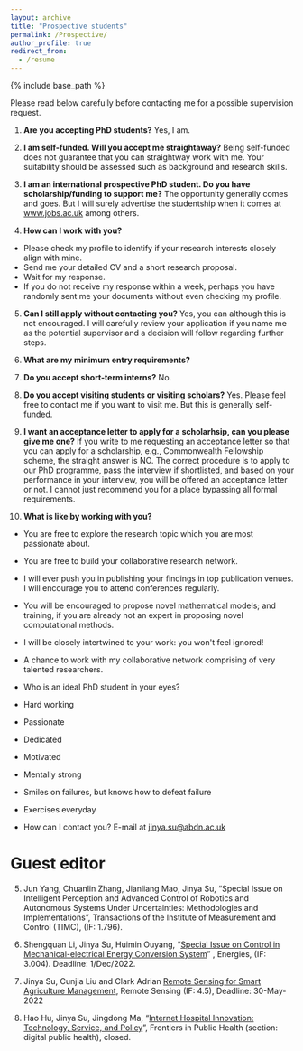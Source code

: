 ```yaml
---
layout: archive
title: "Prospective students"
permalink: /Prospective/
author_profile: true
redirect_from:
  - /resume
---
```


{% include base_path %}

Please read below carefully before contacting me for a possible supervision request. 


1.  **Are you accepting PhD students?**
Yes, I am. 

2. **I am self-funded. Will you accept me straightaway?**
Being self-funded does not guarantee that you can straightway work with me. Your suitability should be assessed such as background and research skills.  

3. **I am an international prospective PhD student. Do you have scholarship/funding to support me?**
The opportunity generally comes and goes. But I will surely advertise the studentship when it comes at www.jobs.ac.uk among others.

4. **How can I work with you?**
 * Please check my profile to identify if your research interests closely align with mine.
 * Send me your detailed CV and a short research proposal.
 * Wait for my response.
 * If you do not receive my response within a week, perhaps you have randomly sent me your documents without even checking my profile.

5. **Can I still apply without contacting you?**
Yes, you can although this is not encouraged. I will carefully review your application if you name me as the potential supervisor and a decision will follow regarding further steps.

6. **What are my minimum entry requirements?**

7. **Do you accept short-term interns?**
No. 

8. **Do you accept visiting students or visiting scholars?**
Yes. Please feel free to contact me if you want to visit me. But this is generally self-funded. 

9. **I want an acceptance letter to apply for a scholarhsip, can you please give me one?**
If you write to me requesting an acceptance letter so that you can apply for a scholarship, e.g., Commonwealth Fellowship scheme, the straight answer is NO. The correct procedure is to apply to our PhD programme, pass the interview if shortlisted, and based on your performance in your interview, you will be offered an acceptance letter or not. I cannot just recommend you for a place bypassing all formal requirements.

10. **What is like by working with you?**

 * You are free to explore the research topic which you are most passionate about.
 * You are free to build your collaborative research network.
 * I will ever push you in publishing your findings in top publication venues. I will encourage you to attend conferences regularly.
 * You will be encouraged to propose novel mathematical models; and training, if you are already not an expert in proposing novel computational methods.
 * I will be closely intertwined to your work: you won't feel ignored!
 * A chance to work with my collaborative network comprising of very talented researchers.


* Who is an ideal PhD student in your eyes?
 * Hard working
 * Passionate
 * Dedicated
 * Motivated
 * Mentally strong
 * Smiles on failures, but knows how to defeat failure
 * Exercises everyday


* How can I contact you?
E-mail at jinya.su@abdn.ac.uk 




Guest editor
======

5.	Jun Yang, Chuanlin Zhang, Jianliang Mao, Jinya Su, “Special Issue on Intelligent Perception and Advanced Control of Robotics and Autonomous Systems Under Uncertainties: Methodologies and Implementations”, Transactions of the Institute of Measurement and Control (TIMC), (IF: 1.796).

4. Shengquan Li, Jinya Su, Huimin Ouyang, “[Special Issue on Control in Mechanical-electrical Energy Conversion System](https://www.mdpi.com/journal/energies/special_issues/Mechanical_electrical_Energy_Conversion_System)” , Energies, (IF: 3.004). Deadline: 1/Dec/2022. 

3.	Jinya Su, Cunjia Liu and Clark Adrian [Remote Sensing for Smart Agriculture Management](https://www.mdpi.com/journal/remotesensing/special_issues/smart_agri_management), Remote Sensing (IF: 4.5), Deadline: 30-May-2022

2.	Hao Hu, Jinya Su, Jingdong Ma, “[Internet Hospital Innovation: Technology, Service, and Policy](https://www.frontiersin.org/research-topics/14612/smart-hospital-innovation-technology-service-and-policy)”, Frontiers in Public Health (section: digital public health), closed.

